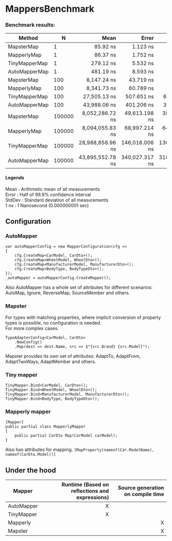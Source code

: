 # MappersBenchmark

### Benchmark results:
|        Method |      N |             Mean |          Error |         StdDev |
|-------------- |------- |-----------------:|---------------:|---------------:|
|    MapsterMap |      1 |         85.92 ns |       1.123 ns |       0.877 ns |
|   MapperlyMap |      1 |         86.37 ns |       1.752 ns |       3.696 ns |
| TinyMapperMap |      1 |        279.12 ns |       5.532 ns |       9.543 ns |
| AutoMapperMap |      1 |        481.19 ns |       8.593 ns |       8.038 ns |
|    MapsterMap |    100 |      8,147.24 ns |      43.719 ns |      36.507 ns |
|   MapperlyMap |    100 |      8,341.73 ns |      60.789 ns |      50.761 ns |
| TinyMapperMap |    100 |     27,505.13 ns |     507.651 ns |     604.322 ns |
| AutoMapperMap |    100 |     43,988.06 ns |     401.206 ns |     335.025 ns |
|    MapsterMap | 100000 |  8,052,286.72 ns |  49,613.198 ns |  38,734.721 ns |
|   MapperlyMap | 100000 |  8,094,055.83 ns |  68,997.214 ns |  64,540.037 ns |
| TinyMapperMap | 100000 | 28,988,858.96 ns | 146,016.006 ns | 136,583.462 ns |
| AutoMapperMap | 100000 | 43,895,552.78 ns | 340,027.317 ns | 318,061.763 ns |



#### Legends
  Mean   : Arithmetic mean of all measurements    
  Error  : Half of 99.9% confidence interval    
  StdDev : Standard deviation of all measurements    
  1 ns   : 1 Nanosecond (0.000000001 sec)    

## Configuration
### AutoMapper
```
var autoMapperConfig = new MapperConfiguration(cfg =>
{
    cfg.CreateMap<CarModel, CarDto>();
    cfg.CreateMap<WheelModel, WheelDto>();
    cfg.CreateMap<ManufacturerModel, ManufacturerDto>();
    cfg.CreateMap<BodyType, BodyTypeDto>();
});
_autoMapper = autoMapperConfig.CreateMapper();
```
Also AutoMapper has a whole set of attributes for different scenarios: AutoMap, Ignore, ReverseMap, SourceMember and others.
### Mapster
For types with matching properties, where implicit conversion of property types is possible, no configuration is needed.    
For more complex cases:   
```
TypeAdapterConfig<CarModel, CarDto>
    .NewConfig()
    .Map(dest => dest.Name, src => $"{src.Brand} {src.Model}");
```
Mapster provides its own set of attributes: AdaptTo, AdaptFrom, AdaptTwoWays, AdaptMember and others.
### Tiny mapper
```
TinyMapper.Bind<CarModel, CarDto>();
TinyMapper.Bind<WheelModel, WheelDto>();
TinyMapper.Bind<ManufacturerModel, ManufacturerDto>();
TinyMapper.Bind<BodyType, BodyTypeDto>();
```

### Mapperly mapper
```
[Mapper]
public partial class MapperlyMapper
{
    public partial CarDto Map(CarModel carModel);
}
```
Also has attributes for mapping. `[MapProperty(nameof(Car.ModelName), nameof(CarDto.Model))]`

## Under the hood
|        Mapper |      Runtime (Based on reflections and expressions) |    Source generation on compile time |
|-------------- |----------:|---------:|
|   AutoMapper | X |  |
|    TinyMapper |  X |  |
| Mapperly |  | X |
| Mapster | | X |
